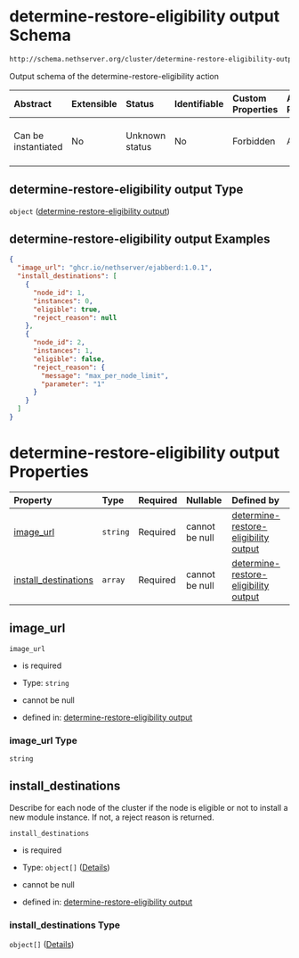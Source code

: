 # determine-restore-eligibility output Schema

```txt
http://schema.nethserver.org/cluster/determine-restore-eligibility-output.json
```

Output schema of the determine-restore-eligibility action

| Abstract            | Extensible | Status         | Identifiable | Custom Properties | Additional Properties | Access Restrictions | Defined In                                                                                                            |
| :------------------ | :--------- | :------------- | :----------- | :---------------- | :-------------------- | :------------------ | :-------------------------------------------------------------------------------------------------------------------- |
| Can be instantiated | No         | Unknown status | No           | Forbidden         | Allowed               | none                | [determine-restore-eligibility-output.json](cluster/determine-restore-eligibility-output.json "open original schema") |

## determine-restore-eligibility output Type

`object` ([determine-restore-eligibility output](determine-restore-eligibility-output.md))

## determine-restore-eligibility output Examples

```json
{
  "image_url": "ghcr.io/nethserver/ejabberd:1.0.1",
  "install_destinations": [
    {
      "node_id": 1,
      "instances": 0,
      "eligible": true,
      "reject_reason": null
    },
    {
      "node_id": 2,
      "instances": 1,
      "eligible": false,
      "reject_reason": {
        "message": "max_per_node_limit",
        "parameter": "1"
      }
    }
  ]
}
```

# determine-restore-eligibility output Properties

| Property                                       | Type     | Required | Nullable       | Defined by                                                                                                                                                                                                                        |
| :--------------------------------------------- | :------- | :------- | :------------- | :-------------------------------------------------------------------------------------------------------------------------------------------------------------------------------------------------------------------------------- |
| [image\_url](#image_url)                       | `string` | Required | cannot be null | [determine-restore-eligibility output](determine-restore-eligibility-output-properties-image_url.md "http://schema.nethserver.org/cluster/determine-restore-eligibility-output.json#/properties/image_url")                       |
| [install\_destinations](#install_destinations) | `array`  | Required | cannot be null | [determine-restore-eligibility output](determine-restore-eligibility-output-properties-install_destinations.md "http://schema.nethserver.org/cluster/determine-restore-eligibility-output.json#/properties/install_destinations") |

## image\_url



`image_url`

* is required

* Type: `string`

* cannot be null

* defined in: [determine-restore-eligibility output](determine-restore-eligibility-output-properties-image_url.md "http://schema.nethserver.org/cluster/determine-restore-eligibility-output.json#/properties/image_url")

### image\_url Type

`string`

## install\_destinations

Describe for each node of the cluster if the node is eligible or not to install a new module instance. If not, a reject reason is returned.

`install_destinations`

* is required

* Type: `object[]` ([Details](determine-restore-eligibility-output-properties-install_destinations-items.md))

* cannot be null

* defined in: [determine-restore-eligibility output](determine-restore-eligibility-output-properties-install_destinations.md "http://schema.nethserver.org/cluster/determine-restore-eligibility-output.json#/properties/install_destinations")

### install\_destinations Type

`object[]` ([Details](determine-restore-eligibility-output-properties-install_destinations-items.md))
